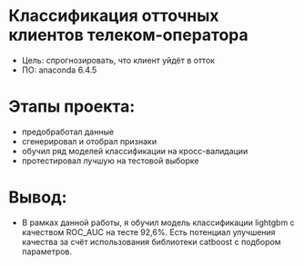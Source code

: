 # Классификация отточных клиентов телеком-оператора

- Цель: спрогнозировать, что клиент уйдёт в отток
- ПО: anaconda 6.4.5

# Этапы проекта:
- предобработал данные
- сгенерировал и отобрал признаки
- обучил ряд моделей классификации на кросс-валидации
- протестировал лучшую на тестовой выборке

# Вывод:
- В рамках данной работы, я обучил модель классификации lightgbm с качеством ROC_AUC на тесте 92,6%. Есть потенциал улучшения качества за счёт использования библиотеки catboost с подбором параметров.
